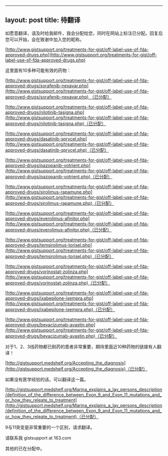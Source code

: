 
---
layout: post
title: 待翻译
---

如愿意翻译，请及时给我邮件，我会分配给您，同时在网站上标注已分配。回复后您可以开始，会在致谢中加入您的昵称。

[http://www.gistsupport.org/treatments-for-gist/off-label-use-of-fda-approved-drugs.php](http://www.gistsupport.org/treatments-for-gist/off-label-use-of-fda-approved-drugs.php)

这里面有10多种可能有效的药物：

[http://www.gistsupport.org/treatments-for-gist/off-label-use-of-fda-approved-drugs/sorafenib-nexavar.php](http://www.gistsupport.org/treatments-for-gist/off-label-use-of-fda-approved-drugs/sorafenib-nexavar.php) （已分配）

[http://www.gistsupport.org/treatments-for-gist/off-label-use-of-fda-approved-drugs/nilotinib-tasigna.php](http://www.gistsupport.org/treatments-for-gist/off-label-use-of-fda-approved-drugs/nilotinib-tasigna.php)（已分配）

[http://www.gistsupport.org/treatments-for-gist/off-label-use-of-fda-approved-drugs/dasatinib-sprycel.php](http://www.gistsupport.org/treatments-for-gist/off-label-use-of-fda-approved-drugs/dasatinib-sprycel.php)（已分配）

[http://www.gistsupport.org/treatments-for-gist/off-label-use-of-fda-approved-drugs/pazopanib-votrient.php](http://www.gistsupport.org/treatments-for-gist/off-label-use-of-fda-approved-drugs/pazopanib-votrient.php)（已分配）

[http://www.gistsupport.org/treatments-for-gist/off-label-use-of-fda-approved-drugs/sirolimus-rapamune.php](http://www.gistsupport.org/treatments-for-gist/off-label-use-of-fda-approved-drugs/sirolimus-rapamune.php)（已分配）

[http://www.gistsupport.org/treatments-for-gist/off-label-use-of-fda-approved-drugs/everolimus-afinitor.php](http://www.gistsupport.org/treatments-for-gist/off-label-use-of-fda-approved-drugs/everolimus-afinitor.php)（已分配）

[http://www.gistsupport.org/treatments-for-gist/off-label-use-of-fda-approved-drugs/temsirolimus-torisel.php](http://www.gistsupport.org/treatments-for-gist/off-label-use-of-fda-approved-drugs/temsirolimus-torisel.php)（已分配）

[http://www.gistsupport.org/treatments-for-gist/off-label-use-of-fda-approved-drugs/vorinostat-zolinza.php](http://www.gistsupport.org/treatments-for-gist/off-label-use-of-fda-approved-drugs/vorinostat-zolinza.php)（已分配）

[http://www.gistsupport.org/treatments-for-gist/off-label-use-of-fda-approved-drugs/ixabepilone-ixempra.php](http://www.gistsupport.org/treatments-for-gist/off-label-use-of-fda-approved-drugs/ixabepilone-ixempra.php)（已分配）

[http://www.gistsupport.org/treatments-for-gist/off-label-use-of-fda-approved-drugs/bevacizumab-avastin.php](http://www.gistsupport.org/treatments-for-gist/off-label-use-of-fda-approved-drugs/bevacizumab-avastin.php)（已分配）

对于1、2、3线药物都已耐药的患者非常重要，期待里面近10种药物的链接有人翻译！

[http://gistsupport.medshelf.org/Accepting_the_diagnosis](http://gistsupport.medshelf.org/Accepting_the_diagnosis)（已分配）

如果没有医学经验的话，可以翻译这一篇。

[http://gistsupport.medshelf.org/Marina_explains_a_lay_persons_description/definition_of_the_difference_between_Exon_9_and_Exon_11_mutations_and_or_how_they_releate_to_treatment](http://gistsupport.medshelf.org/Marina_explains_a_lay_persons_description/definition_of_the_difference_between_Exon_9_and_Exon_11_mutations_and_or_how_they_releate_to_treatment)（已分配）

9与11突变是非常重要的一个区别，请求翻译。

请联系我 gistsupport at 163.com

其他的已在分配中。

